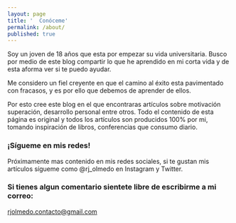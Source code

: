 ```yaml
---
layout: page
title: '  Conóceme'
permalink: /about/
published: true
---
```


Soy un joven de 18 años que esta por empezar su vida universitaria. Busco por medio de este blog compartir lo que he aprendido en mi corta vida y de esta aforma ver si te puedo ayudar.

Me considero un fiel creyente en que el camino al éxito esta pavimentado con fracasos, y es por ello que debemos de aprender de ellos.

Por esto cree este blog en el que encontraras artículos sobre motivación superación, desarrollo personal entre otros. Todo el contenido de esta página es original y todos los artículos son producidos 100% por mi, tomando inspiración de libros, conferencias que consumo diario.

### ¡Sígueme en mis redes!

Próximamente mas contenido en mis redes sociales, si te gustan mis artículos sígueme como @rj_olmedo en Instagram y Twitter.

### Si tienes algun comentario sientete libre de escribirme a mi correo:

[rjolmedo.contacto@gmail.com](mailto:rjolmedo.contacto@gmail.com)
